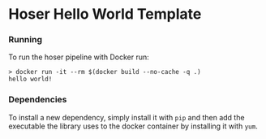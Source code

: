 # Hoser Hello World Template

### Running

To run the hoser pipeline with Docker run:

```
> docker run -it --rm $(docker build --no-cache -q .)
hello world!
```

### Dependencies

To install a new dependency, simply install it with `pip` and then add the executable the library uses to the docker container
by installing it with `yum`.